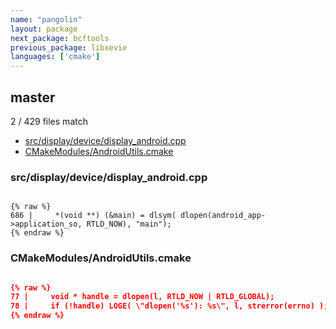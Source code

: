 ```yaml
---
name: "pangolin"
layout: package
next_package: bcftools
previous_package: libxevie
languages: ['cmake']
---
```

## master
2 / 429 files match

 - [src/display/device/display_android.cpp](#srcdisplaydevicedisplay_androidcpp)
 - [CMakeModules/AndroidUtils.cmake](#cmakemodulesandroidutilscmake)

### src/display/device/display_android.cpp

```

{% raw %}
686 |     *(void **) (&main) = dlsym( dlopen(android_app->application_so, RTLD_NOW), "main");
{% endraw %}

```
### CMakeModules/AndroidUtils.cmake

```cmake

{% raw %}
77 |     void * handle = dlopen(l, RTLD_NOW | RTLD_GLOBAL);
78 |     if (!handle) LOGE( \"dlopen('%s'): %s\", l, strerror(errno) );
{% endraw %}

```